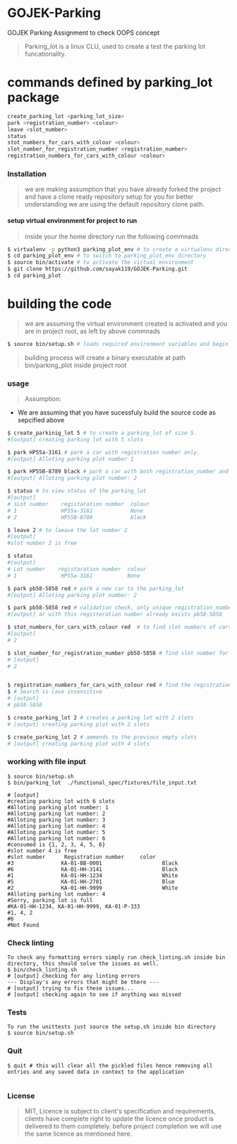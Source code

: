 # GOJEK-Parking
GOJEK Parking Assignment to check OOPS concept

> Parking_lot is a linux CLU, used to create a test the parking lot funcationality.
# commands defined by parking_lot package
```sh
create_parking_lot <parking_lot_size>
park <registration_number> <colour>
leave <slot_number>
status
stot_numbers_for_cars_with_colour <colour>
slot_number_for_registration_number <registration_number>
registration_numbers_for_cars_with_colour <colour>
```

### Installation
> we are making assumption that you have already forked the project and have a clone ready repository setup for you
> for better understanding we are using the default repository clone path.


#### setup virtual environment for project to run
> inside your the home directory run the following commnads
```sh
$ virtualenv -p python3 parking_plot_env # to create a virtualenv directory named parking_plot_env
$ cd parking_plot_env # to switch to parking_plot_env directory
$ source bin/activate # to activate the virtual environment
$ git clone https://github.com/sayak119/GOJEK-Parking.git
$ cd parking_plot
```

# building the code
> we are assuming the virtual environment created is activated
> and you are in project root, as left by above commnads
```sh
$ source bin/setup.sh # loads required environment variables and begin build process 
```
> building process will create a binary executable at path bin/parking_plot inside project root


### usage
> Assumption: 
- We are assuming that you have sucessfuly build the source code as sepcified above
```sh
$ create_parkinig_lot 5 # to create a parking_lot of size 5.
#[output] creating parking lot with 5 slots

$ park HP55a-3161 # park a car with registration number only.
#[output] Alloting parking plot number 1

$ park HP55B-8789 black # park a car with both registration_number and colour.
#[output] Alloting parking plot number: 2

$ status # to view status of the parking_lot
#[output]
# sLot number    registaration number  colour
# 1              HP55a-3161            None 
# 2              HP55B-8789            black

$ leave 2 # to laeave the lot number 2
#[output]
#slot number 2 is free

$ status
#[output]
# Lot number    registaration number  colour
# 1              HP55a-3161           None

$ park pb58-5858 red # park a new car to the parking_lot
#[output] Alloting parking plot number: 2

$ park pb58-5858 red # validation check, only unique registration_number will enter
#[output] ar with this registeration number already exists pb58-5858

$ stot_numbers_for_cars_with_colour red  # to find slot numbers of cars with color red, also search is case insensitive
#[output]
# 2

$ slot_number_for_registration_number pb58-5858 # find slot number for registration number pb58-5858
# [output]
# 2


$ registration_numbers_for_cars_with_colour red # find the registration number of vehicle pared in parking plot with color red
$ # Search is case insensitive
# [output]
# pb58-5858

$ create_parking_lot 2 # creates a parking lot with 2 slots
# [output] creating parking plot with 2 slots

$ create_parking_lot 2 # ammends to the previous empty slots 
# [output] creating parking plot with 4 slots


```

### working with file input
```
$ source bin/setup.sh
$ bin/parking_lot  ./functional_spec/fixtures/file_input.txt

# [output]
#creating parking lot with 6 slots
#Alloting parking plot number: 1
#Alloting parking lot number: 2
#Alloting parking lot number: 3
#Alloting parking lot number: 4
#Alloting parking lot number: 5
#Alloting parking lot number: 6
#consumed is {1, 2, 3, 4, 5, 6}
#slot number 4 is free
#slot number      Registration number     color
#3               KA-01-BB-0001                   Black
#6               KA-01-HH-3141                   Black
#1               KA-01-HH-1234                   White
#5               KA-01-HH-2701                   Blue
#2               KA-01-HH-9999                   White
#Alloting parking lot number: 4
#Sorry, parking lot is full
#KA-01-HH-1234, KA-01-HH-9999, KA-01-P-333
#1, 4, 2
#6
#Not Found

```
### Check linting
```
To check any formatting errors simply run check_linting.sh inside bin directory, this should solve the issues as well.
$ bin/check_linting.sh
# [output] checking for any linting errors
---	Display's any errors that might be there ---
# [output] trying to fix these issues...
# [output] checking again to see if anything was missed

```
### Tests
```
To run the unittests just source the setup.sh inside bin directory
$ source bin/setup.sh

```
### Quit
```
$ quit # this will clear all the pickled files hence removing all entries and any saved data in context to the application


```
### License
 > MIT, Licence is subject to client's specification and requirements, clients have complete right to update the licence once product is delivered to them completely.
 > before project completion we will use the same licence as mentioned here.
